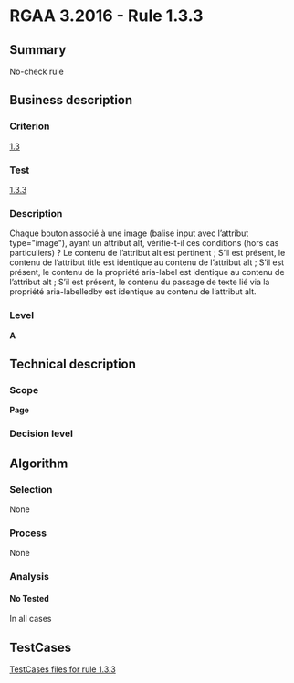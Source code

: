 # RGAA 3.2016 - Rule 1.3.3

## Summary
No-check rule


## Business description

### Criterion
[1.3](http://references.modernisation.gouv.fr/rgaa-accessibilite/criteres.html#crit-1-3)

### Test
[1.3.3](http://references.modernisation.gouv.fr/rgaa-accessibilite/criteres.html#test-1-3-3)

### Description
Chaque bouton associé à une image (balise input avec l’attribut type="image"), ayant un attribut alt, vérifie-t-il ces conditions (hors cas particuliers) ? Le contenu de l’attribut alt est pertinent ; S’il est présent, le contenu de l’attribut title est identique au contenu de l’attribut alt ; S’il est présent, le contenu de la propriété aria-label est identique au contenu de l’attribut alt ; S’il est présent, le contenu du passage de texte lié via la propriété aria-labelledby est identique au contenu de l’attribut alt.

### Level
**A**


## Technical description

### Scope
**Page**

### Decision level


## Algorithm

### Selection
None

### Process
None

### Analysis

#### No Tested
In all cases


##  TestCases

[TestCases files for rule 1.3.3](https://github.com/Asqatasun/Asqatasun/tree/RGAA_3.2016/rules/rules-rgaa3.2016/src/test/resources/testcases/rgaa32016/Rgaa32016Rule010303/)


